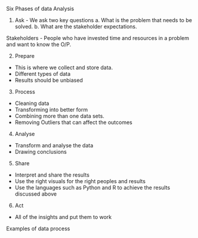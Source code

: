 Six Phases of data Analysis 

1. Ask - We ask two key questions
a. What is the problem that needs to be solved.
b. What are the stakeholder expectations.

Stakeholders - People who have invested time and resources in a problem and want to know the O/P.

2. Prepare 
- This is where we collect and store data. 
- Different types of data 
- Results should be unbiased

3. Process 
- Cleaning data 
- Transforming into better form 
- Combining more than one data sets.
- Removing Outliers that can affect the outcomes 

4. Analyse 
- Transform and analyse the data
- Drawing conclusions

5. Share 
- Interpret and share the results 
- Use the right visuals for the right peoples and results
- Use the languages such as Python and R to achieve the results discussed above 

6. Act 
- All of the insights and put them to work

Examples of data process 

